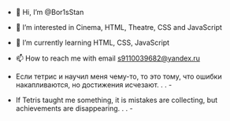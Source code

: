 - 👋 Hi, I’m @Bor1sStan
- 👀 I’m interested in Cinema, HTML, Theatre, CSS and JavaScript
- 🌱 I’m currently learning HTML, CSS, JavaScript
- 📫 How to reach me with email s9110039682@yandex.ru


- Если тетрис и научил меня чему-то, то это тому, что ошибки накапливаются, но достижения исчезают. . . -
- If Tetris taught me something, it is mistakes are collecting, but achievements are disappearing. . . -


<!---
Bor1sStan/Bor1sStan is a ✨ special ✨ repository because its `README.md` (this file) appears on your GitHub profile.
You can click the Preview link to take a look at your changes.
--->

